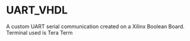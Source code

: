 # UART_VHDL
A custom UART serial communication created on a Xilinx Boolean Board. Terminal used is Tera Term
